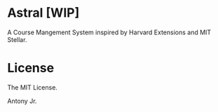# Astral [WIP]

A Course Mangement System inspired by Harvard Extensions and MIT Stellar.

# License

The MIT License.

Antony Jr.
 
